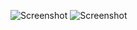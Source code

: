 ![Screenshot](https://github.com/cgarcia2097/8-Pack/blob/master/Ver%201.1/plates/views/03%20-%20Lighting%20Test/IMG_2167.JPG)
![Screenshot](https://github.com/cgarcia2097/8-Pack/blob/master/Ver%201.1/plates/views/03%20-%20Lighting%20Test/IMG_2168.JPG)
